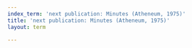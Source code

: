 ```yaml
---
index_term: 'next publication: Minutes (Atheneum, 1975)'
title: 'next publication: Minutes (Atheneum, 1975)'
layout: term

---
```

